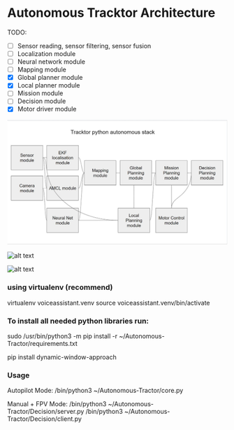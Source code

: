 # Autonomous Tracktor Architecture

TODO:
- [ ] Sensor reading, sensor filtering, sensor fusion
- [ ] Localization module
- [ ] Neural network module
- [ ] Mapping module
- [x] Global planner module
- [x] Local planner module
- [ ] Mission module
- [ ] Decision module
- [x] Motor driver module

![alt text](./doc/Architecture.jpg)

![alt text](./doc/driving.gif)

![alt text](./doc/farming.gif)

### using virtualenv (recommend)

virtualenv voiceassistant.venv
source voiceassistant.venv/bin/activate



### To install all needed python libraries run:

sudo /usr/bin/python3 -m pip install -r ~/Autonomous-Tractor/requirements.txt

pip install dynamic-window-approach

### Usage

Autopilot Mode:
/bin/python3 ~/Autonomous-Tractor/core.py


Manual + FPV Mode:
/bin/python3 ~/Autonomous-Tractor/Decision/server.py
/bin/python3 ~/Autonomous-Tractor/Decision/client.py